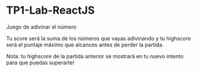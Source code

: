 ﻿# TP1-Lab-ReactJS

Juego de adivinar el número

Tu score será la suma de los números que vayas adivinando y tu highscore será el puntaje máximo que alcances antes de perder la partida. 

Nota: tu highscore de la partida anterior se mostrará en tu nuevo intento para que puedas superarte! 
